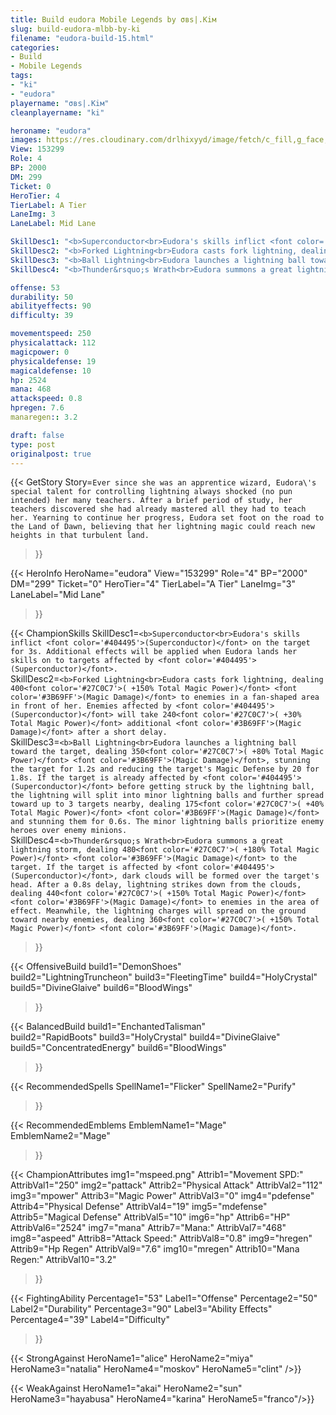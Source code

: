 ```yaml
---
title: Build eudora Mobile Legends by σвѕ|.Kiм
slug: build-eudora-mlbb-by-ki
filename: "eudora-build-15.html"
categories: 
- Build 
- Mobile Legends
tags: 
- "ki"
- "eudora"
playername: "σвѕ|.Kiм"
cleanplayername: "ki"

heroname: "eudora"
images: https://res.cloudinary.com/drlhixyyd/image/fetch/c_fill,g_face,f_auto/https://cdn2-build.mobagenie.my.id/p/images/banner/full/eudora.jpg
View: 153299 
Role: 4 
BP: 2000
DM: 299 
Ticket: 0 
HeroTier: 4 
TierLabel: A Tier 
LaneImg: 3
LaneLabel: Mid Lane 

SkillDesc1: "<b>Superconductor<br>Eudora's skills inflict <font color='#404495'>(Superconductor)</font> on the target for 3s. Additional effects will be applied when Eudora lands her skills on to targets affected by <font color='#404495'>(Superconductor)</font>."   
SkillDesc2: "<b>Forked Lightning<br>Eudora casts fork lightning, dealing 400<font color='#27C0C7'>( +150% Total Magic Power)</font> <font color='#3B69FF'>(Magic Damage)</font> to enemies in a fan-shaped area in front of her. Enemies affected by <font color='#404495'>(Superconductor)</font> will take 240<font color='#27C0C7'>( +30% Total Magic Power)</font> additional <font color='#3B69FF'>(Magic Damage)</font> after a short delay."   
SkillDesc3: "<b>Ball Lightning<br>Eudora launches a lightning ball toward the target, dealing 350<font color='#27C0C7'>( +80% Total Magic Power)</font> <font color='#3B69FF'>(Magic Damage)</font>, stunning the target for 1.2s and reducing the target's Magic Defense by 20 for 1.8s. If the target is already affected by <font color='#404495'>(Superconductor)</font> before getting struck by the lightning ball, the lightning will split into minor lightning balls and further spread toward up to 3 targets nearby, dealing 175<font color='#27C0C7'>( +40% Total Magic Power)</font> <font color='#3B69FF'>(Magic Damage)</font> and stunning them for 0.6s. The minor lightning balls prioritize enemy heroes over enemy minions."   
SkillDesc4: "<b>Thunder&rsquo;s Wrath<br>Eudora summons a great lightning storm, dealing 480<font color='#27C0C7'>( +180% Total Magic Power)</font> <font color='#3B69FF'>(Magic Damage)</font> to the target. If the target is affected by <font color='#404495'>(Superconductor)</font>, dark clouds will be formed over the target's head. After a 0.8s delay, lightning strikes down from the clouds, dealing 440<font color='#27C0C7'>( +150% Total Magic Power)</font> <font color='#3B69FF'>(Magic Damage)</font> to enemies in the area of effect. Meanwhile, the lightning charges will spread on the ground toward nearby enemies, dealing 360<font color='#27C0C7'>( +150% Total Magic Power)</font> <font color='#3B69FF'>(Magic Damage)</font>."  

offense: 53 
durability: 50 
abilityeffects: 90 
difficulty: 39 

movementspeed: 250
physicalattack: 112
magicpower: 0
physicaldefense: 19
magicaldefense: 10
hp: 2524
mana: 468
attackspeed: 0.8
hpregen: 7.6
manaregen:: 3.2

draft: false
type: post
originalpost: true
---
```



{{< GetStory 
Story=` Ever since she was an apprentice wizard, Eudora\'s special talent for controlling lightning always shocked (no pun intended) her many teachers. After a brief period of study, her teachers discovered she had already mastered all they had to teach her. Yearning to continue her progress, Eudora set foot on the road to the Land of Dawn, believing that her lightning magic could reach new heights in that turbulent land. ` 
>}}

{{< HeroInfo 
HeroName="eudora" 
View="153299" 
Role="4" 
BP="2000" 
DM="299" 
Ticket="0" 
HeroTier="4" 
TierLabel="A Tier" 
LaneImg="3" 
LaneLabel="Mid Lane" 
>}}
 
{{< ChampionSkills 
SkillDesc1=`<b>Superconductor<br>Eudora's skills inflict <font color='#404495'>(Superconductor)</font> on the target for 3s. Additional effects will be applied when Eudora lands her skills on to targets affected by <font color='#404495'>(Superconductor)</font>.`   
SkillDesc2=`<b>Forked Lightning<br>Eudora casts fork lightning, dealing 400<font color='#27C0C7'>( +150% Total Magic Power)</font> <font color='#3B69FF'>(Magic Damage)</font> to enemies in a fan-shaped area in front of her. Enemies affected by <font color='#404495'>(Superconductor)</font> will take 240<font color='#27C0C7'>( +30% Total Magic Power)</font> additional <font color='#3B69FF'>(Magic Damage)</font> after a short delay.`   
SkillDesc3=`<b>Ball Lightning<br>Eudora launches a lightning ball toward the target, dealing 350<font color='#27C0C7'>( +80% Total Magic Power)</font> <font color='#3B69FF'>(Magic Damage)</font>, stunning the target for 1.2s and reducing the target's Magic Defense by 20 for 1.8s. If the target is already affected by <font color='#404495'>(Superconductor)</font> before getting struck by the lightning ball, the lightning will split into minor lightning balls and further spread toward up to 3 targets nearby, dealing 175<font color='#27C0C7'>( +40% Total Magic Power)</font> <font color='#3B69FF'>(Magic Damage)</font> and stunning them for 0.6s. The minor lightning balls prioritize enemy heroes over enemy minions.`   
SkillDesc4=`<b>Thunder&rsquo;s Wrath<br>Eudora summons a great lightning storm, dealing 480<font color='#27C0C7'>( +180% Total Magic Power)</font> <font color='#3B69FF'>(Magic Damage)</font> to the target. If the target is affected by <font color='#404495'>(Superconductor)</font>, dark clouds will be formed over the target's head. After a 0.8s delay, lightning strikes down from the clouds, dealing 440<font color='#27C0C7'>( +150% Total Magic Power)</font> <font color='#3B69FF'>(Magic Damage)</font> to enemies in the area of effect. Meanwhile, the lightning charges will spread on the ground toward nearby enemies, dealing 360<font color='#27C0C7'>( +150% Total Magic Power)</font> <font color='#3B69FF'>(Magic Damage)</font>.`   
>}}

{{< OffensiveBuild 
build1="DemonShoes"  
build2="LightningTruncheon" 
build3="FleetingTime" 
build4="HolyCrystal" 
build5="DivineGlaive" 
build6="BloodWings" 
>}} 

{{< BalancedBuild 
build1="EnchantedTalisman"  
build2="RapidBoots" 
build3="HolyCrystal" 
build4="DivineGlaive" 
build5="ConcentratedEnergy" 
build6="BloodWings" 
>}}


{{< RecommendedSpells 
SpellName1="Flicker" 
SpellName2="Purify" 
>}}  

{{< RecommendedEmblems 
EmblemName1="Mage" 
EmblemName2="Mage" 
>}}   


{{< ChampionAttributes
img1="mspeed.png" Attrib1="Movement SPD:" AttribVal1="250"
img2="pattack" Attrib2="Physical Attack" AttribVal2="112"
img3="mpower" Attrib3="Magic Power" AttribVal3="0"
img4="pdefense" Attrib4="Physical Defense" AttribVal4="19"
img5="mdefense" Attrib5="Magical Defense" AttribVal5="10"
img6="hp" Attrib6="HP" AttribVal6="2524"
img7="mana" Attrib7="Mana:" AttribVal7="468"
img8="aspeed" Attrib8="Attack Speed:" AttribVal8="0.8"
img9="hregen" Attrib9="Hp Regen" AttribVal9="7.6"
img10="mregen" Attrib10="Mana Regen:" AttribVal10="3.2"
>}}


{{< FightingAbility
Percentage1="53" Label1="Offense"
Percentage2="50" Label2="Durability"
Percentage3="90" Label3="Ability Effects"
Percentage4="39" Label4="Difficulty"
 >}}

{{< StrongAgainst 
HeroName1="alice"
HeroName2="miya"
HeroName3="natalia"
HeroName4="moskov"
HeroName5="clint"
/>}}

{{< WeakAgainst
HeroName1="akai"
HeroName2="sun"
HeroName3="hayabusa"
HeroName4="karina"
HeroName5="franco"/>}}
